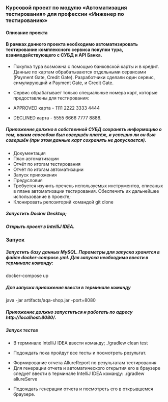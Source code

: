 ### Курсовой проект по модулю «Автоматизация тестирования» для профессии «Инженер по тестированию»
 
#### Описание проекта
#### В рамках данного проекта необходимо автоматизировать тестирование комплексного сервиса покупки тура, взаимодействующего с СУБД и API Банка.

- Покупка тура возможна с помощью банковской карты и в кредит. Данные по картам обрабатываются отдельными сервисами (Payment Gate, Credit Gate). Разработчики сделали один сервис, симулирующий и Payment Gate, и Credit Gate.

- Сервис обрабатывает только специальные номера карт, которые предоставлены для тестирования:

- APPROVED карта - 1111 2222 3333 4444

- DECLINED карта - 5555 6666 7777 8888.

##### Приложение должно в собственной СУБД сохранять информацию о том, каким способом был совершён платёж, и успешно ли он был совершён (при этом данные карт сохранять не допускается).

- Документация 
- План автоматизации
- Отчёт по итогам тестирования 
- Отчёт по итогам автоматизации 
- Запуск приложения 
- Предусловия 
- Требуется изучить пречень используемых инструментов, описаных в плане автоматизации тестирования. Обеспечить их дальнейшее использование в проекте; 
- Клонировать репозиторий командой git clone

##### Запустить Docker Desktop;
##### Открыть проект в IntelliJ IDEA.
### Запуск
##### Запустить базу данных MySQL. Параметры для запуска хранятся в файле docker-compose.yml. Для запуска необходимо ввести в терминале команду:
docker-compose up

##### Для запуска приложения ввести в терминале команду
java -jar artifacts/aqa-shop.jar -port=8080

##### Приложение должно запуститься и работать по адресу http://localhost:8080/.
##### Запуск тестов
- В терминале IntelliJ IDEA ввести команду;
./gradlew clean test

- Подождать пока пройдут все тесты и посмотреть результат.
* Формирование отчета AllureReport по результатам тестирования
* Для генерации отчета и автоматического открытия его в браузере следует ввести в терминале IntelliJ IDEA команду:
./gradlew allureServe

- Подождать генерации отчета и посмотреть его в открывшемся браузере.